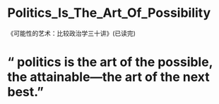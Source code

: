 # Politics_Is_The_Art_Of_Possibility
《可能性的艺术：比较政治学三十讲》(已读完)

# “ politics is the art of the possible, the attainable—the art of the next best.”
